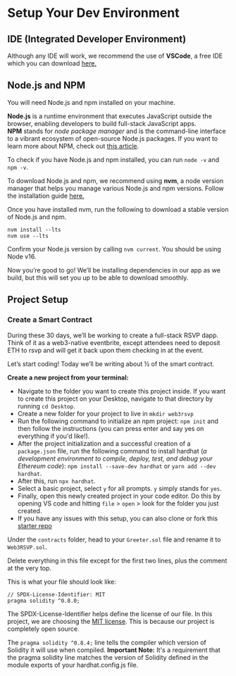 # Setup Your Dev Environment

## IDE (Integrated Developer Environment)

Although any IDE will work, we recommend the use of **VSCode**, a free IDE which you can download [here.](https://code.visualstudio.com/download)

## Node.js and NPM

You will need Node.js and npm installed on your machine.

**Node.js** is a runtime environment that executes JavaScript outside the browser, enabling developers to build full-stack JavaScript apps. **NPM** stands for *node package manager* and is the command-line interface to a vibrant ecosystem of open-source Node.js packages. If you want to learn more about NPM, check out [this article](https://nodesource.com/blog/an-absolute-beginners-guide-to-using-npm/).

To check if you have Node.js and npm installed, you can run `node -v` and `npm -v`.

To download Node.js and npm, we recommend using **nvm**, a node version manager that helps you manage various Node.js and npm versions. Follow the installation guide [here.](https://github.com/nvm-sh/nvm#installing-and-updating)

Once you have installed nvm, run the following to download a stable version of Node.js and npm.

```
nvm install --lts
nvm use --lts
```

Confirm your Node.js version by calling `nvm current`. You should be using Node v16.

Now you’re good to go! We’ll be installing dependencies in our app as we build, but this will set you up to be able to download smoothly.

## Project Setup

### Create a Smart Contract

During these 30 days, we’ll be working to create a full-stack RSVP dapp. Think of it as a web3-native eventbrite, except attendees need to deposit ETH to rsvp and will get it back upon them checking in at the event.

Let’s start coding! Today we’ll be writing about ½ of the smart contract.

**Create a new project from your terminal:**

- Navigate to the folder you want to create this project inside. If you want to create this project on your Desktop, navigate to that directory by running `cd Desktop`.
- Create a new folder for your project to live in `mkdir web3rsvp`
- Run the following command to initialize an npm project: `npm init` and then follow the instructions (you can press enter and say yes on everything if you'd like!).
- After the project initialization and a successful creation of a `package.json` file, run the following command to install hardhat (_a development environment to compile, deploy, test, and debug your Ethereum code_): `npm install --save-dev hardhat` or `yarn add --dev hardhat`.
- After this, run `npx hardhat`.
- Select a basic project, select `y` for all prompts. `y` simply stands for `yes`.
- Finally, open this newly created project in your code editor. Do this by opening VS code and hitting `file` > `open` > look for the folder you just created.
- If you have any issues with this setup, you can also clone or fork this [starter repo](https://github.com/womenbuildweb3/hardhat-sample)

Under the `contracts` folder, head to your `Greeter.sol` file and rename it to `Web3RSVP.sol`.

Delete everything in this file except for the first two lines, plus the comment at the very top.

This is what your file should look like:

```solidity
// SPDX-License-Identifier: MIT
pragma solidity ^0.8.0;
```

The SPDX-License-Identifier helps define the license of our file. In this project, we are choosing the [MIT license](https://spdx.org/licenses/MIT.html). This is because our project is completely open source.

The `pragma solidity ^0.8.4;` line tells the compiler which version of Solidity it will use when compiled. **Important Note:** It's a requirement that the pragma solidity line matches the version of Solidity defined in the module exports of your hardhat.config.js file.
